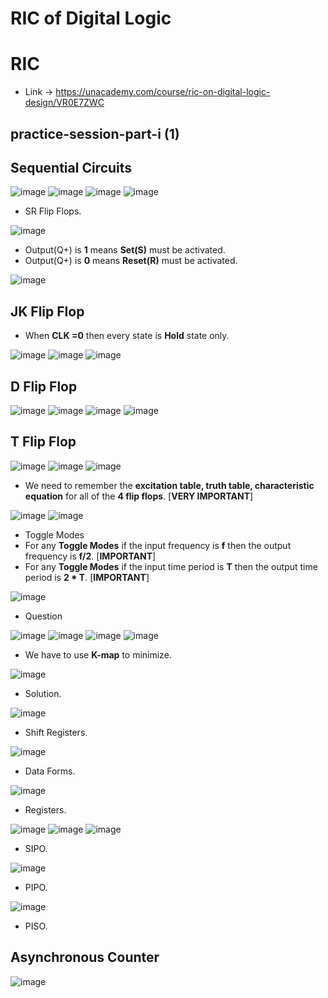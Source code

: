 # RIC of Digital Logic

# RIC

* Link -> https://unacademy.com/course/ric-on-digital-logic-design/VR0E7ZWC

## practice-session-part-i (1)

## Sequential Circuits

![image](https://github.com/arghanath007/Data-Structure-and-Algorithms/assets/54589605/e5eb7f77-c627-41fd-86cb-fb5f7a1cd765)
![image](https://github.com/arghanath007/Data-Structure-and-Algorithms/assets/54589605/33c49cef-3583-40c0-b639-1cdcacc8ab10)
![image](https://github.com/arghanath007/Data-Structure-and-Algorithms/assets/54589605/28241261-bbc9-44a0-86f3-e95e7592e476)
![image](https://github.com/arghanath007/Data-Structure-and-Algorithms/assets/54589605/cbc1ef8b-0967-4c2c-ac8f-93220df040a5)

* SR Flip Flops.

![image](https://github.com/arghanath007/Data-Structure-and-Algorithms/assets/54589605/9488840e-62be-4347-a2f2-15031a084a66)

* Output(Q+) is **1** means **Set(S)** must be activated.
* Output(Q+) is **0** means **Reset(R)** must be activated.

![image](https://github.com/arghanath007/Data-Structure-and-Algorithms/assets/54589605/b273e88c-939c-4193-a811-6f0740ebf461)

## JK Flip Flop

* When **CLK =0** then every state is **Hold** state only.

![image](https://github.com/arghanath007/Data-Structure-and-Algorithms/assets/54589605/89ce0f22-b9a1-48e6-8157-601177a09561)
![image](https://github.com/arghanath007/Data-Structure-and-Algorithms/assets/54589605/4bf6e701-ebcf-4add-8813-223aa1a16fd5)
![image](https://github.com/arghanath007/Data-Structure-and-Algorithms/assets/54589605/d975d1ce-546b-45cf-82ba-458f026c0dc8)

## D Flip Flop

![image](https://github.com/arghanath007/Data-Structure-and-Algorithms/assets/54589605/95b3c010-3b69-40d8-94f0-42091bbac163)
![image](https://github.com/arghanath007/Data-Structure-and-Algorithms/assets/54589605/8d73c94c-70a5-4e00-bee7-4421916d996a)
![image](https://github.com/arghanath007/Data-Structure-and-Algorithms/assets/54589605/22f9fc6d-e116-43a6-a39c-6a668e9ba187)
![image](https://github.com/arghanath007/Data-Structure-and-Algorithms/assets/54589605/b1cfc8f7-6a72-4c4f-aea8-d97bc83b29e1)

## T Flip Flop

![image](https://github.com/arghanath007/Data-Structure-and-Algorithms/assets/54589605/7c29c695-a908-48e2-9b67-b4b81e7e7756)
![image](https://github.com/arghanath007/Data-Structure-and-Algorithms/assets/54589605/2271227c-6e37-4371-a186-d442ecad1758)
![image](https://github.com/arghanath007/Data-Structure-and-Algorithms/assets/54589605/ab27a84c-4326-407e-a194-9020f50aaa3f)

* We need to remember the **excitation table, truth table, characteristic equation** for all of the **4 flip flops**. [**VERY IMPORTANT**]

![image](https://github.com/arghanath007/Data-Structure-and-Algorithms/assets/54589605/47063dca-5638-4033-85a7-86c49d46110b)
![image](https://github.com/arghanath007/Data-Structure-and-Algorithms/assets/54589605/b3848c7f-c37a-4511-8c4a-73a4637b6de1)

* Toggle Modes
* For any **Toggle Modes** if the input frequency is **f** then the output frequency is **f/2**. [**IMPORTANT**]
* For any **Toggle Modes** if the input time period is **T** then the output time period is **2 * T**. [**IMPORTANT**]

![image](https://github.com/arghanath007/Data-Structure-and-Algorithms/assets/54589605/fcd10ba1-a703-490f-aac9-043758d182c8)

* Question

![image](https://github.com/arghanath007/Data-Structure-and-Algorithms/assets/54589605/a41951fc-d1f3-4bf4-8cba-33c8705512e2)
![image](https://github.com/arghanath007/Data-Structure-and-Algorithms/assets/54589605/9bda6e4c-ca41-4540-af1b-b63c87eeb92b)
![image](https://github.com/arghanath007/Data-Structure-and-Algorithms/assets/54589605/79475413-82ad-4903-8d9e-d4bdebb3a772)
![image](https://github.com/arghanath007/Data-Structure-and-Algorithms/assets/54589605/dccb2b18-771e-4827-9771-81ddcc0dd274)

* We have to use **K-map** to minimize.

![image](https://github.com/arghanath007/Data-Structure-and-Algorithms/assets/54589605/8387b070-bd24-4f67-8eeb-72cda6547e90)

* Solution.

![image](https://github.com/arghanath007/Data-Structure-and-Algorithms/assets/54589605/b967e090-0326-44d0-ba2b-515c61e4ba5d)

* Shift Registers.

![image](https://github.com/arghanath007/Data-Structure-and-Algorithms/assets/54589605/d38d2a6a-c7b1-43a0-9406-9283e29805f4)

* Data Forms.

![image](https://github.com/arghanath007/Data-Structure-and-Algorithms/assets/54589605/1d6ceb5f-b976-446f-8ee4-e8f967558ea7)

* Registers.

![image](https://github.com/arghanath007/Data-Structure-and-Algorithms/assets/54589605/c2c97048-34d3-456d-9cc1-0b17c86b0f60)
![image](https://github.com/arghanath007/Data-Structure-and-Algorithms/assets/54589605/259be1b9-f071-428b-bfcd-61bf0b8e0c63)
![image](https://github.com/arghanath007/Data-Structure-and-Algorithms/assets/54589605/215e4415-b7eb-42d6-82d4-e167c87860ea)

* SIPO.

![image](https://github.com/arghanath007/Data-Structure-and-Algorithms/assets/54589605/c91834ea-12ae-473f-8fc9-ccb7aaea296b)

* PIPO.

![image](https://github.com/arghanath007/Data-Structure-and-Algorithms/assets/54589605/cb426c85-5786-4aa0-bb43-1def27e931b9)

* PISO.

## Asynchronous Counter

![image](https://github.com/arghanath007/Data-Structure-and-Algorithms/assets/54589605/fd5c73c9-5ade-4004-b2b0-8583af829952)
